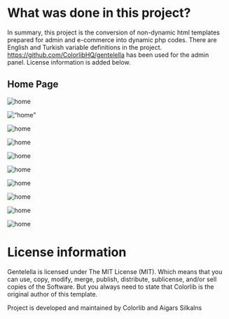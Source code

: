 <h1>What was done in this project? </h1>

In summary, this project is the conversion of non-dynamic html templates prepared for admin and e-commerce into dynamic php codes. There are English and Turkish variable definitions in the project. https://github.com/ColorlibHQ/gentelella has been used for the admin panel. License information is added below.

<h2>Home Page</h2>

![home](https://i.hizliresim.com/XoCVsY.png)


<img width=“10” alt=“home” src=“https://i.hizliresim.com/XoCVsY.png”>


![home]()

![home]()

![home]()

![home]()

![home]()

![home]()

![home]()

![home]()







<h1>License information </h1>

Gentelella is licensed under The MIT License (MIT). Which means that you can use, copy, modify, merge, publish, distribute, sublicense, and/or sell copies of the Software. But you always need to state that Colorlib is the original author of this template.

Project is developed and maintained by Colorlib and Aigars Silkalns
